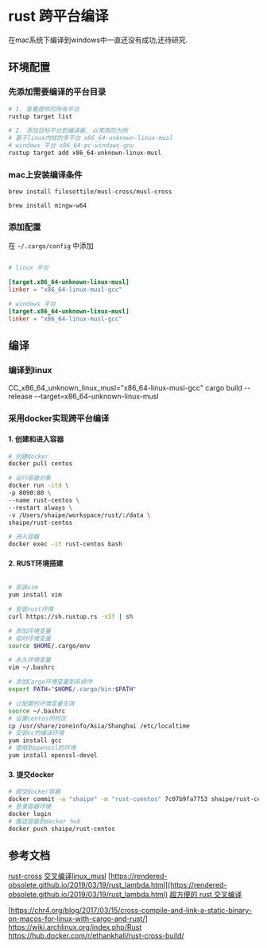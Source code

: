 rust 跨平台编译
===

在mac系统下编译到windows中一直还没有成功,还待研究.

## 环境配置
### 先添加需要编译的平台目录

```bash
# 1. 查看提供的所有平台
rustup target list 

# 2. 添加目标平台到编译器, 以常用的为例
# 基于linux内核的多平台 x86_64-unknown-linux-musl
# windows 平台 x86_64-pc-windows-gnu
rustup target add x86_64-unknown-linux-musl


```
### mac上安装编译条件

```
brew install filosottile/musl-cross/musl-cross

brew install mingw-w64
```

### 添加配置

在 ``~/.cargo/config`` 中添加

```conf

# linux 平台

[target.x86_64-unknown-linux-musl]
linker = "x86_64-linux-musl-gcc"

# windows 平台
[target.x86_64-unknown-linux-musl]
linker = "x86_64-linux-musl-gcc"
```

## 编译

### 编译到linux

CC_x86_64_unknown_linux_musl="x86_64-linux-musl-gcc" cargo build --release --target=x86_64-unknown-linux-musl


### 采用docker实现跨平台编译

#### 1. 创建和进入容器
```bash
# 创建docker
docker pull centos

# 运行容器对象
docker run -itd \
-p 8090:80 \
--name rust-centos \
--restart always \
-v /Users/shaipe/workspace/rust/:/data \
shaipe/rust-centos

# 进入容器
docker exec -it rust-centos bash
```

#### 2. RUST环境搭建

```bash

# 安装vim
yum install vim

# 安装rust环境
curl https://sh.rustup.rs -sSf | sh

# 添加环境变量
# 临时环境变量
source $HOME/.cargo/env

# 永久环境变量
vim ~/.bashrc

# 添加Cargo环境变量到系统中
export PATH="$HOME/.cargo/bin:$PATH"

# 让配置的环境变量生效
source ~/.bashrc
# 设置centos的时区
cp /usr/share/zoneinfo/Asia/Shanghai /etc/localtime
# 安装cc的编译环境
yum install gcc
# 使用到openssl的环境
yum install openssl-devel
```

#### 3. 提交docker

```bash
# 提交docker容器
docker commit -a "shaipe" -m "rust-coentos" 7c07b9fa7753 shaipe/rust-centos
# 登录容器环境
docker login 
# 推送容器到docker hub
docker push shaipe/rust-centos
```

## 参考文档

[rust-cross](https://github.com/japaric/rust-cross)
[交叉编译linux_musl](https://www.andrew-thorburn.com/cross-compiling-a-simple-rust-web-app/)
[https://rendered-obsolete.github.io/2019/03/19/rust_lambda.html](https://rendered-obsolete.github.io/2019/03/19/rust_lambda.html)
[超方便的 rust 交叉编译](https://moevis.github.io/cheatsheet/2018/08/18/%E8%B6%85%E6%96%B9%E4%BE%BF%E7%9A%84-Rust-%E4%BA%A4%E5%8F%89%E7%BC%96%E8%AF%91.html)

[https://chr4.org/blog/2017/03/15/cross-compile-and-link-a-static-binary-on-macos-for-linux-with-cargo-and-rust/]
https://wiki.archlinux.org/index.php/Rust
https://hub.docker.com/r/ethankhall/rust-cross-build/